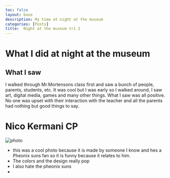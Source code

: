 ```yaml
---
toc: false
layout: base
description: My time at night at the museum
categories: [Posts]
title:  Night at the museum tri 2
---
```



# What I did at night at the museum

## What I saw

I walked through Mr.Mortensons class first and saw a bunch of people, parents, students, etc. It was cool but I was early so I walked around, I saw art, digital media, games and many other things. What I saw was all positive. No one was upset with their interaction with the teacher and all the parents had nothing but good things to say.

# Nico Kermani CP

![photo]({{site.baseurl}}/images/IMG_7549.jpg)

- this was a cool photo because it is made by someone I know and hes a Pheonix suns fan so it is funny because it relates to him.
- The colors and the design really pop
- I also hate the pheonix suns 
- 
